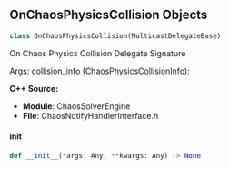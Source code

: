 ## OnChaosPhysicsCollision Objects

```python
class OnChaosPhysicsCollision(MulticastDelegateBase)
```

On Chaos Physics Collision  Delegate Signature

Args:
    collision_info (ChaosPhysicsCollisionInfo):

**C++ Source:**

- **Module**: ChaosSolverEngine
- **File**: ChaosNotifyHandlerInterface.h

<a id="unreal.OnChaosPhysicsCollision.__init__"></a>

#### __init__

```python
def __init__(*args: Any, **kwargs: Any) -> None
```

<a id="unreal.OnChaosBreakEvent"></a>